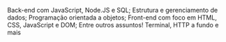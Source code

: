 Back-end com JavaScript, Node.JS e SQL; Estrutura e gerenciamento de dados; Programação orientada a objetos; Front-end com foco em HTML, CSS, JavaScript e DOM; Entre outros assuntos! Terminal, HTTP a fundo e mais
